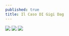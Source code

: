 ```yaml
---
published: true
title: Il Caso DI Gigi Dag
---
```

![]({{site.baseurl}}/assets/gigi-dag-1-copy.jpg)
![]({{site.baseurl}}/assets/gigi-dag-2-copy.jpg)
![]({{site.baseurl}}/assets/gigi-dag-3-copy.jpg)
